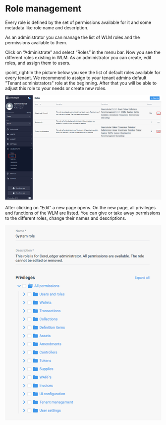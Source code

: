 # Role management

Every role is defined by the set of permissions available for it and some metadata like role name and description.

As an administrator you can manage the list of WLM roles and the permissions available to them.&#x20;

Click on “Administrate” and select “Roles” in the menu bar. Now you see the different roles existing in WLM. As an administrator you can create, edit roles, and assign them to users.&#x20;

:point\_right:In the picture below you see the list of default roles available for every tenant. We recommend to assign to your tenant admins default "Tenant administrators" role at the beginning. After that you will be able to adjust this role to your needs or create new roles.

![Overview of WLM roles](<../.gitbook/assets/image (56).png>)

After clicking on “Edit” a new page opens. On the new page, all privileges and functions of the WLM are listed. You can give or take away permissions to the different roles, change their names and descriptions.

![Details of the role](<../.gitbook/assets/image (2).png>)
